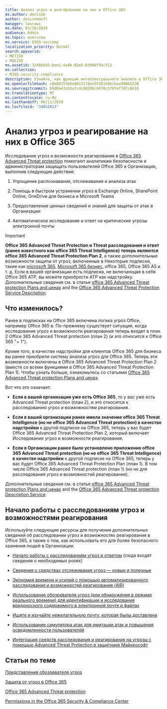```yaml
---
title: Анализ угроз и реагирование на них в Office 365
ms.author: deniseb
author: denisebmsft
manager: laurawi
ms.date: 03/18/2019
audience: Admin
ms.topic: overview
ms.service: O365-seccomp
localization_priority: Normal
search.appverid:
- MET150
- MOE150
ms.assetid: 32405da5-bee1-4a4b-82e5-8399df94c512
ms.collection:
- M365-security-compliance
description: Узнайте, как функции интеллектуального анализа в Office 365 Advanced Threat protection помогают находить угрозы в Организации, отвечать на вредоносные программы, фишингы и другие атаки, обнаруженные в Office 365 от вашего имени, и искать угрозу показател.
ms.openlocfilehash: c8b0815368e80151f8ee55161b9bcbaa98065228
ms.sourcegitcommit: b9d8a43cb3afcdc8820bc9470c5707eff8fc6616
ms.translationtype: MT
ms.contentlocale: ru-RU
ms.lasthandoff: 06/11/2019
ms.locfileid: "34852813"
---
```

# <a name="office-365-threat-investigation-and-response"></a>Анализ угроз и реагирование на них в Office 365

Исследование угроз и возможности реагирования в [Office 365 Advanced Threat protection](office-365-atp.md) помогают аналитикам безопасности и администраторам защищать пользователей Office 365 в Организации, выполнив следующие действия:
  
1. Упрощение распознавания, отслеживания и анализа атак
    
2. Помощь в быстром устранении угроз в Exchange Online, SharePoint Online, OneDrive для бизнеса и Microsoft Teams
    
3. Предоставление ценных сведений и знаний для защиты от атак в Организации

4. Автоматическое исследование и ответ на критические угрозы электронной почты
    
> [!IMPORTANT]
> **Office 365 Advanced Threat Protection и Threat расследования и ответ (ранее известного как office 365 Threat Intelligence) теперь являются office 365 Advanced Threat Protection Plan 2**, а также дополнительные возможности защиты от угроз, включенные в Некоторые подписки, такие как [microsoft 365](https://www.microsoft.com/microsoft-365/enterprise/home), [Microsoft 365 бизнес](https://www.microsoft.com/microsoft-365/business), office 365, Office 365 A5 и т. д. Если в вашей организации есть подписка, не включающая в себя Office 365 ATP, вы можете приобрести ATP как надстройку. Дополнительные сведения см. в статье [office 365 Advanced Threat protection Plans and ценах](https://products.office.com/exchange/advance-threat-protection) and the [Office 365 Advanced Threat Protection Service Description](https://docs.microsoft.com/office365/servicedescriptions/office-365-advanced-threat-protection-service-description#whats-new-in-office-365-advanced-threat-protection-atp). 
  
## <a name="whats-changing"></a>Что изменилось?

Ранее в подписках на Office 365 включена логика угроз Office, например Office 365 в. По-прежнему существует ситуация, когда исследование угроз и возможности реагирования теперь входят в план 2 Office 365 Advanced Threat protection (план 2) (и это относится к Office 365 "+ 1"). 

Кроме того, в качестве надстройки для клиентов Office 365 для бизнеса вы ранее приобрели систему анализа угроз для Office 365. Теперь эти возможности включены в Office 365 Advanced Threat Protection Plan 2 (вместе со всеми функциями в Office 365 Advanced Threat Protection Plan 1). Чтобы узнать больше, ознакомьтесь со статьями [Office 365 Advanced Threat protection Plans and ценах](https://products.office.com/exchange/advance-threat-protection).

Вот что это означает:

- **Если в вашей организации уже есть Office 365**, то у вас уже есть Advanced Threat protection (план 2), и это относится к расследованию угроз и возможностям реагирования.

- **Если в вашей организации ранее имела значение office 365 Threat Intelligence (но не office 365 Advanced Threat protection) в качестве надстройки** к другой подписке на Office 365, теперь у вас будет Office 365 Advanced Threat Protection Plan 2, который включает Исследование угроз и возможности реагирования. 

- **Если в Организации ранее было установлено приложение office 365 Advanced Threat protection (но не office 365 Threat Intelligence) в качестве надстройки** к другой подписке на Office 365, теперь у вас будет Office 365 Advanced Threat Protection Plan (план 1). В том числе Office 365 Advanced Threat protection (план 1) (но не для расследования угроз и возможностей реагирования).

Дополнительные сведения см. в статье [office 365 Advanced Threat protection Plans and ценах](https://products.office.com/exchange/advance-threat-protection) and the [Office 365 Advanced Threat protection Description Service](https://docs.microsoft.com/office365/servicedescriptions/office-365-advanced-threat-protection-service-description#whats-new-in-office-365-advanced-threat-protection-atp)

## <a name="get-started-with-threat-investigation-and-response-capabilities"></a>Начало работы с расследованиям угроз и возможностями реагирования

Используйте следующие ресурсы для получения дополнительных сведений об расследовании угроз и возможностях реагирования в Office 365, а также о том, как использовать его для более безопасного хранения людей в Организации.
  
- [Начало работы с расследованиям угроз и ответом](get-started-with-ti.md) (сюда входят сведения о необходимых ролях) 
    
- [Сведения о средствах отслеживания угроз — новые и полезные](threat-trackers.md)

- [Экономия времени и усилий с помощью автоматизированного расследования и возможностей реагирования (AIR)](automated-investigation-response-office.md)

- [Использование обозревателя угроз (или обнаружения в режиме реального времени) для идентификации и исследования вредоносного содержимого в электронной почте и файлах](threat-explorer.md)
    
- [Ищите и изучайте нежелательную почту, которая былы доставлена](investigate-malicious-email-that-was-delivered.md)
    
- [Использование симулятора атак для имитации атак и повышения осведомленности пользователей](attack-simulator.md)
    
- [Интеграция средств расследования и реагирования на угрозы с помощью Advanced Threat Protection в защитнике Майкрософт](integrate-office-365-ti-with-wdatp.md)
    
## <a name="related-topics"></a>Статьи по теме

[Представления обозревателя угроз](threat-explorer-views.md)

[Защита от угроз в Office 365](protect-against-threats.md)
  
[Office 365 Advanced Threat protection](office-365-atp.md)
  
[Permissions in the Office 365 Security &amp; Compliance Center](permissions-in-the-security-and-compliance-center.md)
 

